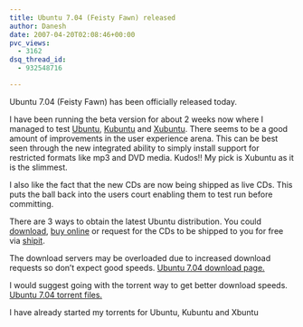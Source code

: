 ```yaml
---
title: Ubuntu 7.04 (Feisty Fawn) released
author: Danesh
date: 2007-04-20T02:08:46+00:00
pvc_views:
  - 3162
dsq_thread_id:
  - 932548716

---
```

Ubuntu 7.04 (Feisty Fawn) has been officially released today.

I have been running the beta version for about 2 weeks now where I managed to test [Ubuntu][1], [Kubuntu][2] and [Xubuntu][3]. There seems to be a good amount of improvements in the user experience arena. This can be best seen through the new integrated ability to simply install support for restricted formats like mp3 and DVD media. Kudos!! My pick is Xubuntu as it is the slimmest.

I also like the fact that the new CDs are now being shipped as live CDs. This puts the ball back into the users court enabling them to test run before committing.

There are 3 ways to obtain the latest Ubuntu distribution. You could [download][4], [buy online][5] or request for the CDs to be shipped to you for free via [shipit][6].

The download servers may be overloaded due to increased download requests so don&#8217;t expect good speeds. [Ubuntu 7.04 download page.][4]

I would suggest going with the torrent way to get better download speeds. [Ubuntu 7.04 torrent files.][7]

I have already started my torrents for Ubuntu, Kubuntu and Xbuntu

[  
][7]

 [1]: http://www.ubuntu.com/
 [2]: http://www.kubuntu.org/
 [3]: http://www.xubuntu.org/
 [4]: http://www.ubuntu.com/getubuntu/download
 [5]: http://www.ubuntu.com/getubuntu/purchase
 [6]: https://shipit.ubuntu.com/
 [7]: http://mirror.cs.umn.edu/ubuntu-torrents/